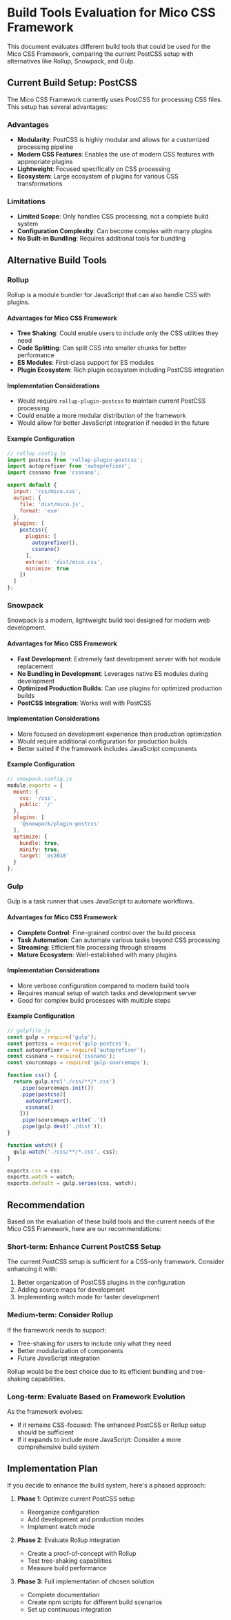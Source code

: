 # Build Tools Evaluation for Mico CSS Framework

This document evaluates different build tools that could be used for the Mico CSS Framework, comparing the current PostCSS setup with alternatives like Rollup, Snowpack, and Gulp.

## Current Build Setup: PostCSS

The Mico CSS Framework currently uses PostCSS for processing CSS files. This setup has several advantages:

### Advantages
- **Modularity**: PostCSS is highly modular and allows for a customized processing pipeline
- **Modern CSS Features**: Enables the use of modern CSS features with appropriate plugins
- **Lightweight**: Focused specifically on CSS processing
- **Ecosystem**: Large ecosystem of plugins for various CSS transformations

### Limitations
- **Limited Scope**: Only handles CSS processing, not a complete build system
- **Configuration Complexity**: Can become complex with many plugins
- **No Built-in Bundling**: Requires additional tools for bundling

## Alternative Build Tools

### Rollup

Rollup is a module bundler for JavaScript that can also handle CSS with plugins.

#### Advantages for Mico CSS Framework
- **Tree Shaking**: Could enable users to include only the CSS utilities they need
- **Code Splitting**: Can split CSS into smaller chunks for better performance
- **ES Modules**: First-class support for ES modules
- **Plugin Ecosystem**: Rich plugin ecosystem including PostCSS integration

#### Implementation Considerations
- Would require `rollup-plugin-postcss` to maintain current PostCSS processing
- Could enable a more modular distribution of the framework
- Would allow for better JavaScript integration if needed in the future

#### Example Configuration
```javascript
// rollup.config.js
import postcss from 'rollup-plugin-postcss';
import autoprefixer from 'autoprefixer';
import cssnano from 'cssnano';

export default {
  input: 'css/mico.css',
  output: {
    file: 'dist/mico.js',
    format: 'esm'
  },
  plugins: [
    postcss({
      plugins: [
        autoprefixer(),
        cssnano()
      ],
      extract: 'dist/mico.css',
      minimize: true
    })
  ]
};
```

### Snowpack

Snowpack is a modern, lightweight build tool designed for modern web development.

#### Advantages for Mico CSS Framework
- **Fast Development**: Extremely fast development server with hot module replacement
- **No Bundling in Development**: Leverages native ES modules during development
- **Optimized Production Builds**: Can use plugins for optimized production builds
- **PostCSS Integration**: Works well with PostCSS

#### Implementation Considerations
- More focused on development experience than production optimization
- Would require additional configuration for production builds
- Better suited if the framework includes JavaScript components

#### Example Configuration
```javascript
// snowpack.config.js
module.exports = {
  mount: {
    css: '/css',
    public: '/'
  },
  plugins: [
    '@snowpack/plugin-postcss'
  ],
  optimize: {
    bundle: true,
    minify: true,
    target: 'es2018'
  }
};
```

### Gulp

Gulp is a task runner that uses JavaScript to automate workflows.

#### Advantages for Mico CSS Framework
- **Complete Control**: Fine-grained control over the build process
- **Task Automation**: Can automate various tasks beyond CSS processing
- **Streaming**: Efficient file processing through streams
- **Mature Ecosystem**: Well-established with many plugins

#### Implementation Considerations
- More verbose configuration compared to modern build tools
- Requires manual setup of watch tasks and development server
- Good for complex build processes with multiple steps

#### Example Configuration
```javascript
// gulpfile.js
const gulp = require('gulp');
const postcss = require('gulp-postcss');
const autoprefixer = require('autoprefixer');
const cssnano = require('cssnano');
const sourcemaps = require('gulp-sourcemaps');

function css() {
  return gulp.src('./css/**/*.css')
    .pipe(sourcemaps.init())
    .pipe(postcss([
      autoprefixer(),
      cssnano()
    ]))
    .pipe(sourcemaps.write('.'))
    .pipe(gulp.dest('./dist'));
}

function watch() {
  gulp.watch('./css/**/*.css', css);
}

exports.css = css;
exports.watch = watch;
exports.default = gulp.series(css, watch);
```

## Recommendation

Based on the evaluation of these build tools and the current needs of the Mico CSS Framework, here are our recommendations:

### Short-term: Enhance Current PostCSS Setup
The current PostCSS setup is sufficient for a CSS-only framework. Consider enhancing it with:

1. Better organization of PostCSS plugins in the configuration
2. Adding source maps for development
3. Implementing watch mode for faster development

### Medium-term: Consider Rollup
If the framework needs to support:
- Tree-shaking for users to include only what they need
- Better modularization of components
- Future JavaScript integration

Rollup would be the best choice due to its efficient bundling and tree-shaking capabilities.

### Long-term: Evaluate Based on Framework Evolution
As the framework evolves:
- If it remains CSS-focused: The enhanced PostCSS or Rollup setup should be sufficient
- If it expands to include more JavaScript: Consider a more comprehensive build system

## Implementation Plan

If you decide to enhance the build system, here's a phased approach:

1. **Phase 1**: Optimize current PostCSS setup
   - Reorganize configuration
   - Add development and production modes
   - Implement watch mode

2. **Phase 2**: Evaluate Rollup integration
   - Create a proof-of-concept with Rollup
   - Test tree-shaking capabilities
   - Measure build performance

3. **Phase 3**: Full implementation of chosen solution
   - Complete documentation
   - Create npm scripts for different build scenarios
   - Set up continuous integration
